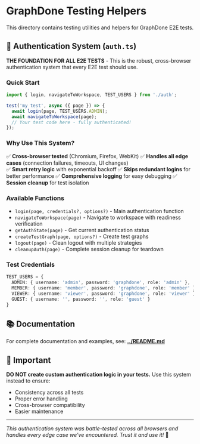 # GraphDone Testing Helpers

This directory contains testing utilities and helpers for GraphDone E2E tests.

## 🔑 Authentication System (`auth.ts`)

**THE FOUNDATION FOR ALL E2E TESTS** - This is the robust, cross-browser authentication system that every E2E test should use.

### Quick Start

```typescript
import { login, navigateToWorkspace, TEST_USERS } from './auth';

test('my test', async ({ page }) => {
  await login(page, TEST_USERS.ADMIN);
  await navigateToWorkspace(page);
  // Your test code here - fully authenticated!
});
```

### Why Use This System?

✅ **Cross-browser tested** (Chromium, Firefox, WebKit)
✅ **Handles all edge cases** (connection failures, timeouts, UI changes)  
✅ **Smart retry logic** with exponential backoff
✅ **Skips redundant logins** for better performance
✅ **Comprehensive logging** for easy debugging
✅ **Session cleanup** for test isolation

### Available Functions

- `login(page, credentials?, options?)` - Main authentication function
- `navigateToWorkspace(page)` - Navigate to workspace with readiness verification
- `getAuthState(page)` - Get current authentication status
- `createTestGraph(page, options?)` - Create test graphs
- `logout(page)` - Clean logout with multiple strategies
- `cleanupAuth(page)` - Complete session cleanup for teardown

### Test Credentials

```typescript
TEST_USERS = {
  ADMIN: { username: 'admin', password: 'graphdone', role: 'admin' },
  MEMBER: { username: 'member', password: 'graphdone', role: 'member' },
  VIEWER: { username: 'viewer', password: 'graphdone', role: 'viewer' },
  GUEST: { username: '', password: '', role: 'guest' }
}
```

## 📚 Documentation

For complete documentation and examples, see: **[../README.md](../README.md)**

## 🚨 Important

**DO NOT create custom authentication logic in your tests.** Use this system instead to ensure:
- Consistency across all tests
- Proper error handling
- Cross-browser compatibility
- Easier maintenance

---

*This authentication system was battle-tested across all browsers and handles every edge case we've encountered. Trust it and use it!* 🔑